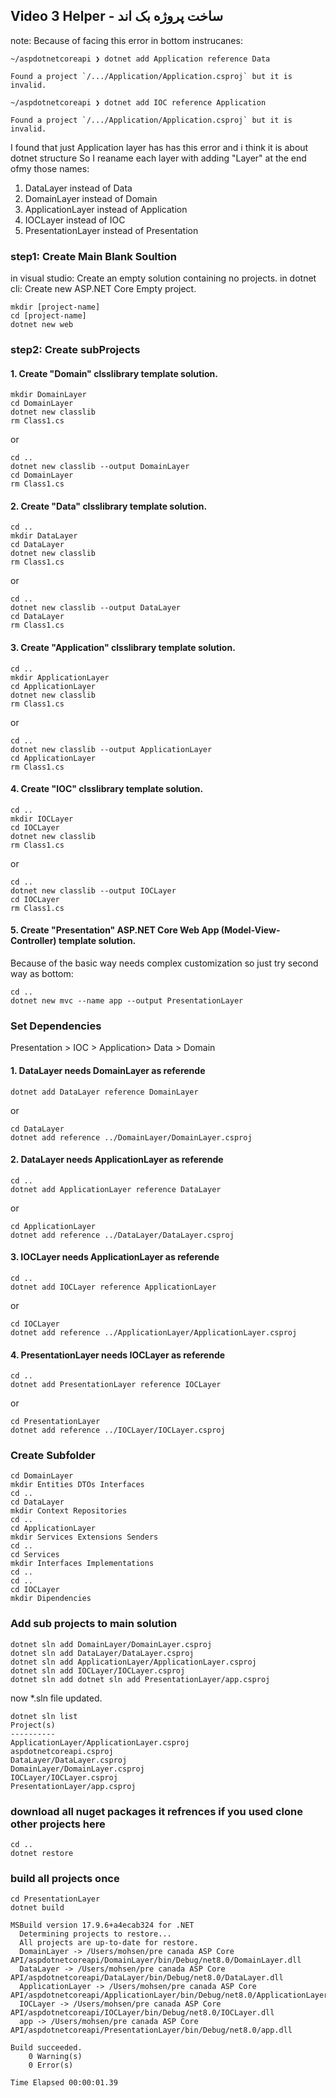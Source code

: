 ## Video 3 Helper - ساخت پروژه بک اند

note: Because of facing this error in bottom instrucanes:
```
~/aspdotnetcoreapi ❯ dotnet add Application reference Data 
```
```
Found a project `/.../Application/Application.csproj` but it is invalid.
```
```
~/aspdotnetcoreapi ❯ dotnet add IOC reference Application        
```
```
Found a project `/.../Application/Application.csproj` but it is invalid.
```
I found that just Application layer has has this error and i think it is about dotnet structure So  I reaname each layer with adding "Layer" at the end ofmy those names:
1. DataLayer instead of Data
2. DomainLayer instead of Domain
3. ApplicationLayer instead of Application
4. IOCLayer instead of IOC
5. PresentationLayer instead of Presentation 

### step1: Create Main Blank Soultion
in visual studio: Create an empty solution containing no projects.
in dotnet cli: Create new ASP.NET Core Empty project.
```
mkdir [project-name]
cd [project-name]
dotnet new web
```
### step2: Create subProjects
#### 1. Create "Domain" clsslibrary template solution.
```
mkdir DomainLayer
cd DomainLayer
dotnet new classlib
rm Class1.cs
```
or
```
cd ..
dotnet new classlib --output DomainLayer
cd DomainLayer
rm Class1.cs
```
#### 2. Create "Data" clsslibrary template solution.
```
cd ..
mkdir DataLayer
cd DataLayer
dotnet new classlib
rm Class1.cs
```
or
```
cd ..
dotnet new classlib --output DataLayer
cd DataLayer
rm Class1.cs
```
#### 3. Create "Application" clsslibrary template solution.
```
cd ..
mkdir ApplicationLayer
cd ApplicationLayer
dotnet new classlib
rm Class1.cs
```
or
```
cd ..
dotnet new classlib --output ApplicationLayer
cd ApplicationLayer
rm Class1.cs
```
#### 4. Create "IOC" clsslibrary template solution.
```
cd ..
mkdir IOCLayer
cd IOCLayer
dotnet new classlib
rm Class1.cs
```
or
```
cd ..
dotnet new classlib --output IOCLayer
cd IOCLayer
rm Class1.cs
```
#### 5. Create "Presentation" ASP.NET Core Web App (Model-View-Controller) template solution.
Because of the basic way needs complex customization so just try second way as bottom:
```
cd ..
dotnet new mvc --name app --output PresentationLayer
```

### Set Dependencies
Presentation > IOC > Application> Data > Domain
#### 1. DataLayer needs DomainLayer as referende
```
dotnet add DataLayer reference DomainLayer
```
or
```
cd DataLayer
dotnet add reference ../DomainLayer/DomainLayer.csproj
```
#### 2. DataLayer needs ApplicationLayer as referende
```
cd ..
dotnet add ApplicationLayer reference DataLayer
```
or
```
cd ApplicationLayer
dotnet add reference ../DataLayer/DataLayer.csproj
```
#### 3. IOCLayer needs ApplicationLayer as referende
```
cd ..
dotnet add IOCLayer reference ApplicationLayer
```
or
```
cd IOCLayer
dotnet add reference ../ApplicationLayer/ApplicationLayer.csproj
```
#### 4. PresentationLayer needs IOCLayer as referende
```
cd ..
dotnet add PresentationLayer reference IOCLayer
```
or
```
cd PresentationLayer
dotnet add reference ../IOCLayer/IOCLayer.csproj
```
### Create Subfolder
```
cd DomainLayer
mkdir Entities DTOs Interfaces
cd ..
cd DataLayer
mkdir Context Repositories
cd ..
cd ApplicationLayer
mkdir Services Extensions Senders
cd ..
cd Services
mkdir Interfaces Implementations
cd ..
cd ..
cd IOCLayer
mkdir Dipendencies
```
### Add sub projects to main solution
```
dotnet sln add DomainLayer/DomainLayer.csproj
dotnet sln add DataLayer/DataLayer.csproj
dotnet sln add ApplicationLayer/ApplicationLayer.csproj
dotnet sln add IOCLayer/IOCLayer.csproj
dotnet sln add dotnet sln add PresentationLayer/app.csproj 
```
now *.sln file updated.
```
dotnet sln list
Project(s)
----------
ApplicationLayer/ApplicationLayer.csproj
aspdotnetcoreapi.csproj
DataLayer/DataLayer.csproj
DomainLayer/DomainLayer.csproj
IOCLayer/IOCLayer.csproj
PresentationLayer/app.csproj
```
### download all nuget packages it refrences if you used clone other projects here
```
cd ..
dotnet restore
```
### build all projects once
```
cd PresentationLayer
dotnet build

MSBuild version 17.9.6+a4ecab324 for .NET
  Determining projects to restore...
  All projects are up-to-date for restore.
  DomainLayer -> /Users/mohsen/pre canada ASP Core API/aspdotnetcoreapi/DomainLayer/bin/Debug/net8.0/DomainLayer.dll
  DataLayer -> /Users/mohsen/pre canada ASP Core API/aspdotnetcoreapi/DataLayer/bin/Debug/net8.0/DataLayer.dll
  ApplicationLayer -> /Users/mohsen/pre canada ASP Core API/aspdotnetcoreapi/ApplicationLayer/bin/Debug/net8.0/ApplicationLayer.dll
  IOCLayer -> /Users/mohsen/pre canada ASP Core API/aspdotnetcoreapi/IOCLayer/bin/Debug/net8.0/IOCLayer.dll
  app -> /Users/mohsen/pre canada ASP Core API/aspdotnetcoreapi/PresentationLayer/bin/Debug/net8.0/app.dll

Build succeeded.
    0 Warning(s)
    0 Error(s)

Time Elapsed 00:00:01.39
```
